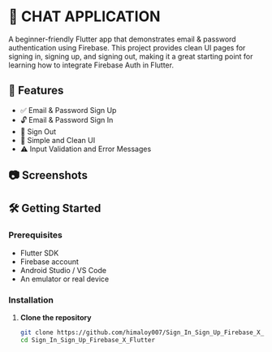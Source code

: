 # 🔐 CHAT APPLICATION

A beginner-friendly Flutter app that demonstrates email & password authentication using Firebase. This project provides clean UI pages for signing in, signing up, and signing out, making it a great starting point for learning how to integrate Firebase Auth in Flutter.

## 🚀 Features

- ✅ Email & Password Sign Up
- 🔓 Email & Password Sign In
- 🚪 Sign Out
- 📱 Simple and Clean UI
- ⚠️ Input Validation and Error Messages

## 📷 Screenshots



## 🛠️ Getting Started

### Prerequisites

- Flutter SDK
- Firebase account
- Android Studio / VS Code
- An emulator or real device

### Installation

1. **Clone the repository**
   ```bash
   git clone https://github.com/himaloy007/Sign_In_Sign_Up_Firebase_X_Flutter.git
   cd Sign_In_Sign_Up_Firebase_X_Flutter
